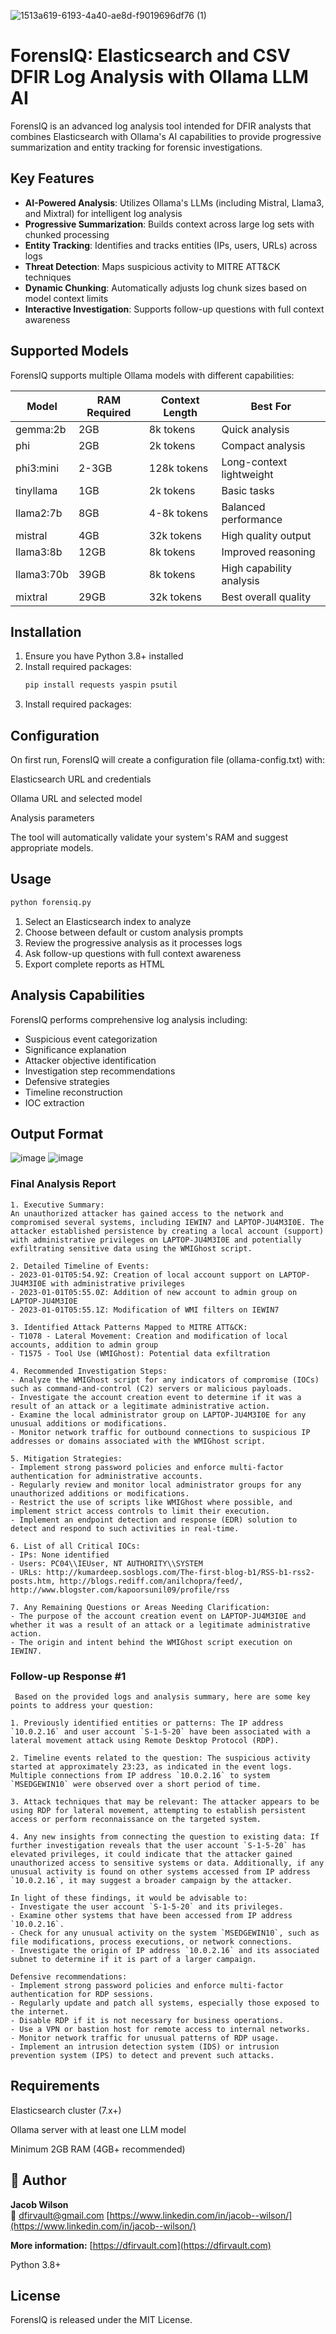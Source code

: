 ![1513a619-6193-4a40-ae8d-f9019696df76 (1)](https://github.com/user-attachments/assets/182c042e-6379-49f1-b037-b3f10e545cca)

# ForensIQ: Elasticsearch and CSV DFIR Log Analysis with Ollama LLM AI

ForensIQ is an advanced log analysis tool intended for DFIR analysts that combines Elasticsearch with Ollama's AI capabilities to provide progressive summarization and entity tracking for forensic investigations.

## Key Features

- **AI-Powered Analysis**: Utilizes Ollama's LLMs (including Mistral, Llama3, and Mixtral) for intelligent log analysis
- **Progressive Summarization**: Builds context across large log sets with chunked processing
- **Entity Tracking**: Identifies and tracks entities (IPs, users, URLs) across logs
- **Threat Detection**: Maps suspicious activity to MITRE ATT&CK techniques
- **Dynamic Chunking**: Automatically adjusts log chunk sizes based on model context limits
- **Interactive Investigation**: Supports follow-up questions with full context awareness

## Supported Models

ForensIQ supports multiple Ollama models with different capabilities:

| Model        | RAM Required | Context Length | Best For                  |
|--------------|-------------|----------------|---------------------------|
| gemma:2b     | 2GB         | 8k tokens      | Quick analysis            |
| phi          | 2GB         | 2k tokens      | Compact analysis          |
| phi3:mini    | 2-3GB       | 128k tokens    | Long-context lightweight  |
| tinyllama    | 1GB         | 2k tokens      | Basic tasks               |
| llama2:7b    | 8GB         | 4-8k tokens    | Balanced performance      |
| mistral      | 4GB         | 32k tokens     | High quality output       |
| llama3:8b    | 12GB        | 8k tokens      | Improved reasoning        |
| llama3:70b   | 39GB        | 8k tokens      | High capability analysis  |
| mixtral      | 29GB        | 32k tokens     | Best overall quality      |

## Installation

1. Ensure you have Python 3.8+ installed
2. Install required packages:
   ```bash
   pip install requests yaspin psutil
3. Install required packages:

## Configuration
On first run, ForensIQ will create a configuration file (ollama-config.txt) with:

Elasticsearch URL and credentials

Ollama URL and selected model

Analysis parameters

The tool will automatically validate your system's RAM and suggest appropriate models.

##  Usage
   ```bash
   python forensiq.py
```
1. Select an Elasticsearch index to analyze
2. Choose between default or custom analysis prompts
3. Review the progressive analysis as it processes logs
4. Ask follow-up questions with full context awareness
5. Export complete reports as HTML

## Analysis Capabilities
ForensIQ performs comprehensive log analysis including:

- Suspicious event categorization
- Significance explanation
- Attacker objective identification
- Investigation step recommendations
- Defensive strategies
- Timeline reconstruction
- IOC extraction

## Output Format

![image](https://github.com/user-attachments/assets/801060cd-4e09-431c-b6e9-e4a496751e74)
![image](https://github.com/user-attachments/assets/83c52992-1c7b-4ae6-be76-0a5da608d015)
   
### Final Analysis Report
   ```
   1. Executive Summary:
An unauthorized attacker has gained access to the network and compromised several systems, including IEWIN7 and LAPTOP-JU4M3I0E. The attacker established persistence by creating a local account (support) with administrative privileges on LAPTOP-JU4M3I0E and potentially exfiltrating sensitive data using the WMIGhost script.

2. Detailed Timeline of Events:
- 2023-01-01T05:54.9Z: Creation of local account support on LAPTOP-JU4M3I0E with administrative privileges
- 2023-01-01T05:55.0Z: Addition of new account to admin group on LAPTOP-JU4M3I0E
- 2023-01-01T05:55.1Z: Modification of WMI filters on IEWIN7

3. Identified Attack Patterns Mapped to MITRE ATT&CK:
- T1078 - Lateral Movement: Creation and modification of local accounts, addition to admin group
- T1575 - Tool Use (WMIGhost): Potential data exfiltration

4. Recommended Investigation Steps:
- Analyze the WMIGhost script for any indicators of compromise (IOCs) such as command-and-control (C2) servers or malicious payloads.
- Investigate the account creation event to determine if it was a result of an attack or a legitimate administrative action.
- Examine the local administrator group on LAPTOP-JU4M3I0E for any unusual additions or modifications.
- Monitor network traffic for outbound connections to suspicious IP addresses or domains associated with the WMIGhost script.

5. Mitigation Strategies:
- Implement strong password policies and enforce multi-factor authentication for administrative accounts.
- Regularly review and monitor local administrator groups for any unauthorized additions or modifications.
- Restrict the use of scripts like WMIGhost where possible, and implement strict access controls to limit their execution.
- Implement an endpoint detection and response (EDR) solution to detect and respond to such activities in real-time.

6. List of all Critical IOCs:
- IPs: None identified
- Users: PC04\\IEUser, NT AUTHORITY\\SYSTEM
- URLs: http://kumardeep.sosblogs.com/The-first-blog-b1/RSS-b1-rss2-posts.htm, http://blogs.rediff.com/anilchopra/feed/, http://www.blogster.com/kapoorsunil09/profile/rss

7. Any Remaining Questions or Areas Needing Clarification:
- The purpose of the account creation event on LAPTOP-JU4M3I0E and whether it was a result of an attack or a legitimate administrative action.
- The origin and intent behind the WMIGhost script execution on IEWIN7.
```
### Follow-up Response #1
```
 Based on the provided logs and analysis summary, here are some key points to address your question:

1. Previously identified entities or patterns: The IP address `10.0.2.16` and user account `S-1-5-20` have been associated with a lateral movement attack using Remote Desktop Protocol (RDP).

2. Timeline events related to the question: The suspicious activity started at approximately 23:23, as indicated in the event logs. Multiple connections from IP address `10.0.2.16` to system `MSEDGEWIN10` were observed over a short period of time.

3. Attack techniques that may be relevant: The attacker appears to be using RDP for lateral movement, attempting to establish persistent access or perform reconnaissance on the targeted system.

4. Any new insights from connecting the question to existing data: If further investigation reveals that the user account `S-1-5-20` has elevated privileges, it could indicate that the attacker gained unauthorized access to sensitive systems or data. Additionally, if any unusual activity is found on other systems accessed from IP address `10.0.2.16`, it may suggest a broader campaign by the attacker.

In light of these findings, it would be advisable to:
- Investigate the user account `S-1-5-20` and its privileges.
- Examine other systems that have been accessed from IP address `10.0.2.16`.
- Check for any unusual activity on the system `MSEDGEWIN10`, such as file modifications, process executions, or network connections.
- Investigate the origin of IP address `10.0.2.16` and its associated subnet to determine if it is part of a larger campaign.

Defensive recommendations:
- Implement strong password policies and enforce multi-factor authentication for RDP sessions.
- Regularly update and patch all systems, especially those exposed to the internet.
- Disable RDP if it is not necessary for business operations.
- Use a VPN or bastion host for remote access to internal networks.
- Monitor network traffic for unusual patterns of RDP usage.
- Implement an intrusion detection system (IDS) or intrusion prevention system (IPS) to detect and prevent such attacks.
```

## Requirements
Elasticsearch cluster (7.x+)

Ollama server with at least one LLM model

Minimum 2GB RAM (4GB+ recommended)

## 👤 Author

**Jacob Wilson**  
📧 dfirvault@gmail.com
[https://www.linkedin.com/in/jacob--wilson/](https://www.linkedin.com/in/jacob--wilson/)

**More information:**
[https://dfirvault.com](https://dfirvault.com)

Python 3.8+

## License
ForensIQ is released under the MIT License.
